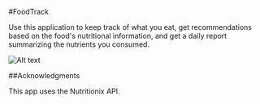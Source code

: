 #FoodTrack

Use this application to keep track of what you eat, get recommendations based on the food's nutritional information, and get a daily report summarizing the nutrients you consumed. 

![Alt text](/Documents/foodTrackScreenShots/foodTrackShot1.jpg?raw=true "Home page")

##Acknowledgments

This app uses the Nutritionix API. 
